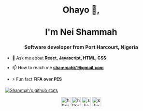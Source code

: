 <h1 align="center">Ohayo 👋, </h1>
<h1 align="center">I'm Nei Shammah</h1>
<h3 align="center">Software developer from Port Harcourt, Nigeria</h3>

<!-- - 🌱 I’m currently learning **Haxe and ElectronJs** -->

<!-- - 📝 I regulary write articles on [https://hashnode.com/@Shammahk](https://hashnode.com/@Shammahk) -->

- 💬 Ask me about **React, Javascript, HTML, CSS**

- 📫 How to reach me **shammahk1@gmail.com**

- ⚡ Fun fact **FIFA over PES**

[![Shammah's github stats](https://github-readme-stats.vercel.app/api?username=shammahk&show_icons=true&title_color=fff&icon_color=79ff97&text_color=9f9f9f&bg_color=151515)](https://github.com/shammahk/)

<p align="center">
<a href="https://twitter.com/https://twitter.com/kamalo_shammah" target="blank"><img align="center" src="https://cdn.jsdelivr.net/npm/simple-icons@3.0.1/icons/twitter.svg" alt="https://twitter.com/kamalo_shammah" height="30" width="30" /></a>
<a href="https://linkedin.com/in/https://www.linkedin.com/in/shammahk" target="blank"><img align="center" src="https://cdn.jsdelivr.net/npm/simple-icons@3.0.1/icons/linkedin.svg" alt="https://www.linkedin.com/in/shammahk" height="30" width="30" /></a>
<a href="https://dribbble.com/shammah ogboru nei" target="blank"><img align="center" src="https://cdn.jsdelivr.net/npm/simple-icons@3.0.1/icons/dribbble.svg" alt="shammah ogboru nei" height="30" width="30" /></a>
<a href="https://www.behance.net/shammah ogboru nei" target="blank"><img align="center" src="https://cdn.jsdelivr.net/npm/simple-icons@3.0.1/icons/behance.svg" alt="shammah ogboru nei" height="30" width="30" /></a>
</p>
